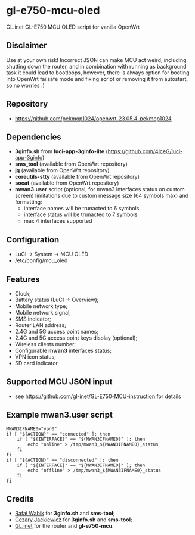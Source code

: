 # gl-e750-mcu-oled
GL.inet GL-E750 MCU OLED script for vanilla OpenWrt

## Disclaimer

Use at your own risk! Incorrect JSON can make MCU act weird, including shutting down the router, and in combination with running as background task it could lead to bootloops, however, there is always option for booting into OpenWrt failsafe mode and fixing script or removing it from autostart, so no worries :)

## Repository
 * https://github.com/pekmop1024/openwrt-23.05.4-pekmop1024

## Dependencies
 * **3ginfo.sh** from **luci-app-3ginfo-lite** (https://github.com/4IceG/luci-app-3ginfo)
 * **sms_tool** (available from OpenWrt repository)
 * **jq** (available from OpenWrt repository)
 * **coreutils-stty** (available from OpenWrt repository)
 * **socat** (available from OpenWrt repository)
 * **mwan3.user** script (optional, for mwan3 interfaces status on custom screen)
   limitations due to custom message size (64 symbols max) and formatting:
    * interface names will be trunacted to 6 symbols
    * interface status will be trunacted to 7 symbols
    * max 4 interfaces supported

## Configuration
 * LuCI -> System -> MCU OLED
 * /etc/config/mcu_oled

## Features
 * Clock;
 * Battery status (LuCI -> Overview);
 * Mobile network type;
 * Mobile network signal;
 * SMS indicator;
 * Router LAN address;
 * 2.4G and 5G access point names;
 * 2.4G and 5G access point keys display (optional);
 * Wireless clients number;
 * Configurable **mwan3** interfaces status;
 * VPN icon status;
 * SD card indicator.

## Supported MCU JSON input
 * see https://github.com/gl-inet/GL-E750-MCU-instruction for details

## Example mwan3.user script

```
MWAN3IFNAME0="vpn0"
if [ "${ACTION}" == "connected" ]; then
    if [ "${INTERFACE}" == "${MWAN3IFNAME0}" ]; then
        echo "online" > /tmp/mwan3_${MWAN3IFNAME0}_status
    fi
fi
if [ "${ACTION}" == "disconnected" ]; then
    if [ "${INTERFACE}" == "${MWAN3IFNAME0}" ]; then
        echo "offline" > /tmp/mwan3_${MWAN3IFNAME0}_status
    fi
fi
```

## Credits
 * [Rafał Wabik](https://github.com/4IceG) for **3ginfo.sh** and **sms-tool**;
 * [Cezary Jackiewicz](https://github.com/obsy) for **3ginfo.sh** and **sms-tool**;
 * [GL.inet](https://github.com/gl-inet) for the router and **gl-e750-mcu**.
